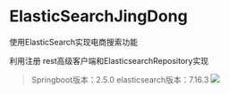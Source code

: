 # ElasticSearchJingDong
使用ElasticSearch实现电商搜索功能

利用注册 rest高级客户端和ElasticsearchRepository实现

>Springboot版本：2.5.0
>elasticsearch版本：7.16.3
![](https://s3.bmp.ovh/imgs/2022/01/67db610f734fc112.png)
